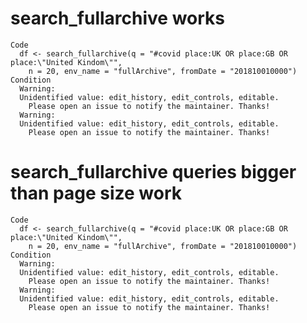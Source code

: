 # search_fullarchive works

    Code
      df <- search_fullarchive(q = "#covid place:UK OR place:GB OR place:\"United Kindom\"",
        n = 20, env_name = "fullArchive", fromDate = "201810010000")
    Condition
      Warning:
      Unidentified value: edit_history, edit_controls, editable.
      	Please open an issue to notify the maintainer. Thanks!
      Warning:
      Unidentified value: edit_history, edit_controls, editable.
      	Please open an issue to notify the maintainer. Thanks!

# search_fullarchive queries bigger than page size work

    Code
      df <- search_fullarchive(q = "#covid place:UK OR place:GB OR place:\"United Kindom\"",
        n = 20, env_name = "fullArchive", fromDate = "201810010000")
    Condition
      Warning:
      Unidentified value: edit_history, edit_controls, editable.
      	Please open an issue to notify the maintainer. Thanks!
      Warning:
      Unidentified value: edit_history, edit_controls, editable.
      	Please open an issue to notify the maintainer. Thanks!

